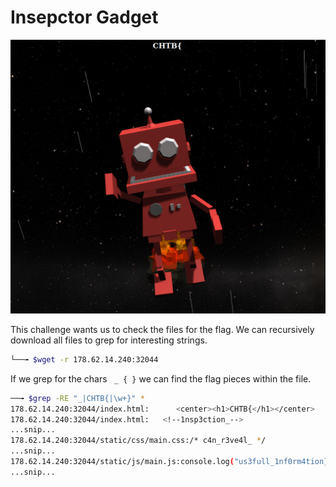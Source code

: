 # Insepctor Gadget
![Image](<../Pasted image 20210423175055.png>)

This challenge wants us to check the files for the flag. We can recursively download all files to grep for interesting strings.
```bash
└──╼ $wget -r 178.62.14.240:32044
```
 If we grep for the chars ``` _ { }``` we can find the flag pieces within the file.
 ```bash
──╼ $grep -RE "_|CHTB{|\w+}" *
178.62.14.240:32044/index.html:      <center><h1>CHTB{</h1></center>
178.62.14.240:32044/index.html:   <!--1nsp3ction_-->
...snip...
178.62.14.240:32044/static/css/main.css:/* c4n_r3ve4l_ */
...snip...
178.62.14.240:32044/static/js/main.js:console.log("us3full_1nf0rm4tion}");)
...snip...
```
